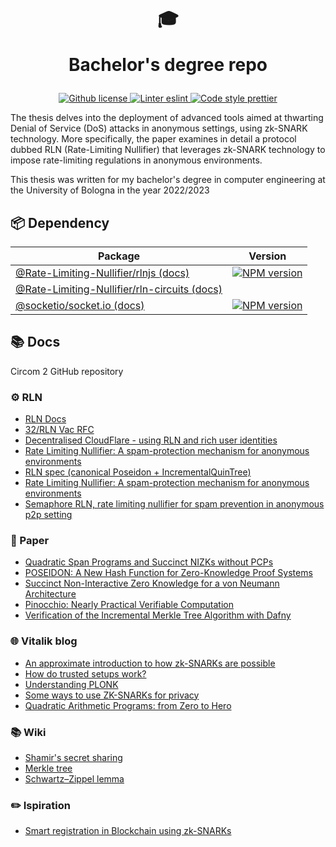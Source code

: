 <p align="center">
    <h1 align="center">
        🎓
        <p>Bachelor's degree repo</p>
    </h1>
</p>

<p align="center">
    <a href="https://github.com/privacy-scaling-explorations/zk-kit/blob/main/LICENSE">
        <img alt="Github license" src="https://img.shields.io/github/license/privacy-scaling-explorations/zk-kit.svg?style=flat-square">
    </a>
    <a href="https://eslint.org/">
        <img alt="Linter eslint" src="https://img.shields.io/badge/linter-eslint-8080f2?style=flat-square&logo=eslint">
    </a>
    <a href="https://prettier.io/">
        <img alt="Code style prettier" src="https://img.shields.io/badge/code%20style-prettier-f8bc45?style=flat-square&logo=prettier">
    </a>
</p>

The thesis delves into the deployment of advanced tools aimed at thwarting Denial of Service (DoS) attacks in anonymous settings, using zk-SNARK technology. More specifically, the paper examines in detail a protocol dubbed RLN (Rate-Limiting Nullifier) that leverages zk-SNARK technology to impose rate-limiting regulations in anonymous environments.

This thesis was written for my bachelor's degree in computer engineering at the University of Bologna in the year 2022/2023

## 📦 Dependency

<table>
    <th>Package</th>
    <th>Version</th>
    <tbody>
        <tr>
            <td>
                <a href="https://github.com/Rate-Limiting-Nullifier/rlnjs">
                    @Rate-Limiting-Nullifier/rlnjs
                </a>
                 <a href="https://rate-limiting-nullifier.github.io/rln-docs/">
                    (docs)
                </a>
            </td>
            <td>
                <!-- NPM version -->
                <a href="https://www.npmjs.com/package/rlnjs">
                    <img src="https://img.shields.io/npm/v/rlnjs" style=flat-square" alt="NPM version" />
                </a>
            </td>
        </tr>
        <tr>
            <td>
                <a href="https://github.com/Rate-Limiting-Nullifier/rln-circuits">
                    @Rate-Limiting-Nullifier/rln-circuits
                </a>
                 <a href="https://rate-limiting-nullifier.github.io/rln-docs/">
                    (docs)
                </a>
            </td>
            <td>
            </td>
        </tr>
        <tr>
            <td>
                <a href="https://github.com/socketio/socket.io">
                    @socketio/socket.io
                </a>
                 <a href="https://socket.io/docs/v4/">
                    (docs)
                </a>
            </td>
            <td>
                <!-- NPM version -->
                <a href="https://www.npmjs.com/package/socket.io">
                    <img src="https://camo.githubusercontent.com/edfde2e9382e2a523f45160d7390aa6a09de12c26ad9d3da0dff71f368e81297/68747470733a2f2f62616467652e667572792e696f2f6a732f736f636b65742e696f2e737667" style=flat-square" alt="NPM version" />
                </a>
            </td>
        </tr>
    <tbody>
</table>

## 📚 Docs

Circom 2 GitHub repository

### ⚙️ RLN

- [RLN Docs](https://rate-limiting-nullifier.github.io/rln-docs/rln.html)
- [32/RLN Vac RFC](https://rfc.vac.dev/spec/32/)
- [Decentralised CloudFlare - using RLN and rich user identities](https://ethresear.ch/t/decentralised-cloudflare-using-rln-and-rich-user-identities/10774)
- [Rate Limiting Nullifier: A spam-protection mechanism for anonymous environments](https://mirror.xyz/privacy-scaling-explorations.eth/aKjLmLVyunELnGObrzPlbhXWu5lZI9QU-P3OuBK8mOY)
- [RLN spec (canonical Poseidon + IncrementalQuinTree)](https://hackmd.io/@aeAuSD7mSCKofwwx445eAQ/BJcfDByNF)
- [Rate Limiting Nullifier: A spam-protection mechanism for anonymous environments](https://medium.com/privacy-scaling-explorations/rate-limiting-nullifier-a-spam-protection-mechanism-for-anonymous-environments-bbe4006a57d)
- [Semaphore RLN, rate limiting nullifier for spam prevention in anonymous p2p setting](https://ethresear.ch/t/semaphore-rln-rate-limiting-nullifier-for-spam-prevention-in-anonymous-p2p-setting/5009)

### 📃 Paper

- [Quadratic Span Programs and Succinct NIZKs without PCPs](https://eprint.iacr.org/2012/215.pdf)
- [POSEIDON: A New Hash Function for Zero-Knowledge Proof Systems](https://eprint.iacr.org/2019/458.pdf)
- [Succinct Non-Interactive Zero Knowledge
  for a von Neumann Architecture](https://eprint.iacr.org/2013/879.pdf)
- [Pinocchio: Nearly Practical Verifiable Computation](https://eprint.iacr.org/2013/279.pdf)
- [Verification of the Incremental Merkle Tree
  Algorithm with Dafny](https://arxiv.org/pdf/2105.06009v1.pdf)

### 🌐 Vitalik blog

- [An approximate introduction to how zk-SNARKs are possible](https://vitalik.ca/general/2021/01/26/snarks.html)
- [How do trusted setups work?](https://vitalik.ca/general/2022/03/14/trustedsetup.html)
- [Understanding PLONK](https://vitalik.ca/general/2019/09/22/plonk.html)
- [Some ways to use ZK-SNARKs for privacy](https://vitalik.ca/general/2022/06/15/using_snarks.html)
- [Quadratic Arithmetic Programs: from Zero to Hero](https://vitalik.ca/general/2016/12/10/qap.html)

### 📚 Wiki

- [Shamir's secret sharing](https://en.wikipedia.org/wiki/Shamir%27s_secret_sharing)
- [Merkle tree](https://en.wikipedia.org/wiki/Merkle_tree)
- [Schwartz–Zippel lemma](https://en.wikipedia.org/wiki/Schwartz%E2%80%93Zippel_lemma)

### ✏️ Ispiration

- [Smart registration in Blockchain using
  zk-SNARKs](https://upcommons.upc.edu/bitstream/handle/2117/367941/SilviaMargarit_MasterThesis.pdf?sequence=2&isAllowed=y)
